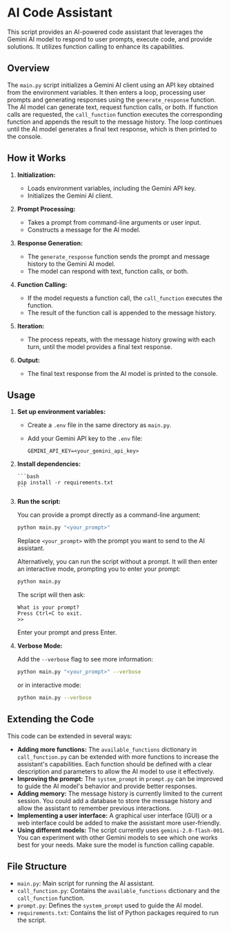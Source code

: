 # AI Code Assistant

This script provides an AI-powered code assistant that leverages the Gemini AI model to respond to user prompts, execute code, and provide solutions. It utilizes function calling to enhance its capabilities.

## Overview

The `main.py` script initializes a Gemini AI client using an API key obtained from the environment variables. It then enters a loop, processing user prompts and generating responses using the `generate_response` function. The AI model can generate text, request function calls, or both. If function calls are requested, the `call_function` function executes the corresponding function and appends the result to the message history. The loop continues until the AI model generates a final text response, which is then printed to the console.

## How it Works

1.  **Initialization:**

    - Loads environment variables, including the Gemini API key.
    - Initializes the Gemini AI client.

2.  **Prompt Processing:**

    - Takes a prompt from command-line arguments or user input.
    - Constructs a message for the AI model.

3.  **Response Generation:**

    - The `generate_response` function sends the prompt and message history to the Gemini AI model.
    - The model can respond with text, function calls, or both.

4.  **Function Calling:**

    - If the model requests a function call, the `call_function` executes the function.
    - The result of the function call is appended to the message history.

5.  **Iteration:**

    - The process repeats, with the message history growing with each turn, until the model provides a final text response.

6.  **Output:**
    - The final text response from the AI model is printed to the console.

## Usage

1.  **Set up environment variables:**

    - Create a `.env` file in the same directory as `main.py`.
    - Add your Gemini API key to the `.env` file:

      ```
      GEMINI_API_KEY=<your_gemini_api_key>
      ```

2.  **Install dependencies:**

        ```bash
        pip install -r requirements.txt
        ```

3.  **Run the script:**

    You can provide a prompt directly as a command-line argument:

    ```bash
    python main.py "<your_prompt>"
    ```

    Replace `<your_prompt>` with the prompt you want to send to the AI assistant.

    Alternatively, you can run the script without a prompt. It will then enter an interactive mode, prompting you to enter your prompt:

    ```bash
    python main.py
    ```

    The script will then ask:

    ```
    What is your prompt?
    Press Ctrl+C to exit.
    >>
    ```

    Enter your prompt and press Enter.

4.  **Verbose Mode:**

    Add the `--verbose` flag to see more information:

    ```bash
    python main.py "<your_prompt>" --verbose
    ```

    or in interactive mode:

    ```bash
    python main.py --verbose
    ```

## Extending the Code

This code can be extended in several ways:

- **Adding more functions:** The `available_functions` dictionary in `call_function.py` can be extended with more functions to increase the assistant's capabilities. Each function should be defined with a clear description and parameters to allow the AI model to use it effectively.
- **Improving the prompt:** The `system_prompt` in `prompt.py` can be improved to guide the AI model's behavior and provide better responses.
- **Adding memory:** The message history is currently limited to the current session. You could add a database to store the message history and allow the assistant to remember previous interactions.
- **Implementing a user interface:** A graphical user interface (GUI) or a web interface could be added to make the assistant more user-friendly.
- **Using different models:** The script currently uses `gemini-2.0-flash-001`. You can experiment with other Gemini models to see which one works best for your needs. Make sure the model is function calling capable.

## File Structure

- `main.py`: Main script for running the AI assistant.
- `call_function.py`: Contains the `available_functions` dictionary and the `call_function` function.
- `prompt.py`: Defines the `system_prompt` used to guide the AI model.
- `requirements.txt`: Contains the list of Python packages required to run the script.
